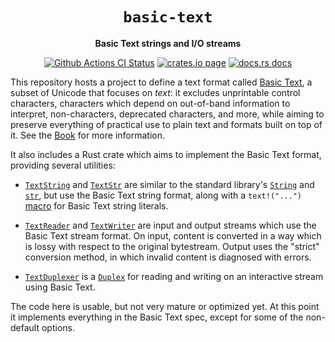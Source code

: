 <div align="center">
  <h1><code>basic-text</code></h1>

  <p>
    <strong>Basic Text strings and I/O streams</strong>
  </p>

  <p>
    <a href="https://github.com/sunfishcode/basic-text/actions?query=workflow%3ACI"><img src="https://github.com/sunfishcode/basic-text/workflows/CI/badge.svg" alt="Github Actions CI Status" /></a>
    <a href="https://crates.io/crates/basic-text"><img src="https://img.shields.io/crates/v/basic-text.svg" alt="crates.io page" /></a>
    <a href="https://docs.rs/basic-text"><img src="https://docs.rs/basic-text/badge.svg" alt="docs.rs docs" /></a>
  </p>
</div>

This repository hosts a project to define a text format called [Basic Text], a
subset of Unicode that focuses on *text*: it excludes unprintable control
characters, characters which depend on out-of-band information to interpret,
non-characters, deprecated characters, and more, while aiming to preserve
everything of practical use to plain text and formats built on top of it. See
the [Book] for more information.

It also includes a Rust crate which aims to implement the Basic Text format,
providing several utilities:

 - [`TextString`] and [`TextStr`] are similar to the standard library's [`String`]
   and [`str`], but use the Basic Text string format, along with a `text!("...")`
   [macro] for Basic Text string literals.

 - [`TextReader`] and [`TextWriter`] are input and output streams which use the
   Basic Text stream format. On input, content is converted in a way which is
   lossy with respect to the original bytestream. Output uses the "strict"
   conversion method, in which invalid content is diagnosed with errors.

 - [`TextDuplexer`] is a [`Duplex`] for reading and writing on an interactive
   stream using Basic Text.

The code here is usable, but not very mature or optimized yet. At this point it
implements everything in the Basic Text spec, except for some of the non-default
options.

[`TextString`]: https://docs.rs/basic-text/latest/basic_text/struct.TextString.html
[`TextStr`]: https://docs.rs/basic-text/latest/basic_text/struct.TextStr.html
[`TextReader`]: https://docs.rs/basic-text/latest/basic_text/struct.TextReader.html
[`TextWriter`]: https://docs.rs/basic-text/latest/basic_text/struct.TextWriter.html
[`TextDuplexer`]: https://docs.rs/basic-text/latest/basic_text/struct.TextDuplexer.html
[macro]: https://docs.rs/basic-text/latest/basic_text/macro.text.html
[`str`]: https://doc.rust-lang.org/std/primitive.str.html
[`String`]: https://doc.rust-lang.org/std/string/struct.String.html
[`Duplex`]: https://docs.rs/duplex/latest/duplex/trait.Duplex.html
[Basic Text]: docs/BasicText.md
[Book]: https://basic-text.sunfishcode.online
